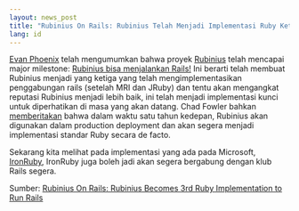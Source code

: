 ```yaml
---
layout: news_post
title: "Rubinius On Rails: Rubinius Telah Menjadi Implementasi Ruby Ketiga yang Menjalankan Rails"
lang: id
---
```


[Evan Phoenix][1] telah mengumumkan bahwa proyek [Rubinius][2] telah
mencapai major milestone: [Rubinius bisa menjalankan Rails!][3] Ini
berarti telah membuat Rubinius menjadi yang ketiga yang telah
mengimplementasikan penggabungan rails (setelah MRI dan JRuby) dan tentu
akan mengangkat reputasi Rubinius menjadi lebih baik, ini telah menjadi
implementasi kunci untuk diperhatikan di masa yang akan datang. Chad
Fowler bahkan [memberitakan][4] bahwa dalam waktu satu tahun kedepan,
Rubinius akan digunakan dalam production deployment dan akan segera
menjadi implementasi standar Ruby secara de facto.

Sekarang kita melihat pada implementasi yang ada pada Microsoft,
[IronRuby][5], IronRuby juga boleh jadi akan segera bergabung dengan
klub Rails segera.

Sumber: [Rubinius On Rails: Rubinius Becomes 3rd Ruby Implementation to
Run Rails][6]



[1]: http://twitter.com/evanphx 
[2]: http://rubini.us/ 
[3]: http://blog.fallingsnow.net/2008/05/17/rails-on-rubinius/ 
[4]: http://www.chadfowler.com/2008/5/17/ruby-on-rails-on-rubinius 
[5]: http://www.ironruby.net/ 
[6]: http://www.rubyinside.com/rubinius-rails-897.html 
